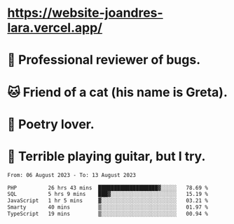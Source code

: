 # https://website-joandres-lara.vercel.app/
# 🐛 Professional reviewer of bugs.
# 🐱 Friend of a cat (his name is Greta).
# 📜 Poetry lover.
# 🎸 Terrible playing guitar, but I try.

<!--START_SECTION:waka-->

```txt
From: 06 August 2023 - To: 13 August 2023

PHP          26 hrs 43 mins  ███████████████████▓░░░░░   78.69 %
SQL          5 hrs 9 mins    ███▓░░░░░░░░░░░░░░░░░░░░░   15.19 %
JavaScript   1 hr 5 mins     ▓░░░░░░░░░░░░░░░░░░░░░░░░   03.21 %
Smarty       40 mins         ▒░░░░░░░░░░░░░░░░░░░░░░░░   01.97 %
TypeScript   19 mins         ▒░░░░░░░░░░░░░░░░░░░░░░░░   00.94 %
```

<!--END_SECTION:waka-->
